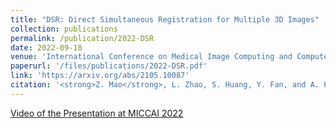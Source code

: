 ```yaml
---
title: "DSR: Direct Simultaneous Registration for Multiple 3D Images"
collection: publications
permalink: /publication/2022-DSR
date: 2022-09-18
venue: 'International Conference on Medical Image Computing and Computer Assisted Intervention (MICCAI 2022)'
paperurl: '/files/publications/2022-DSR.pdf'
link: 'https://arxiv.org/abs/2105.10087'
citation: '<strong>Z. Mao</strong>, L. Zhao, S. Huang, Y. Fan, and A. Pui-Wai Lee, &quot;DSR: Direct Simultaneous Registration for Multiple 3D Images,&quot; <i>International Conference on Medical Image Computing and Computer Assisted Intervention (MICCAI 2022)</i>, 2022.'
---
```

[Video of the Presentation at MICCAI 2022](https://youtu.be/q6gLourIDs0)
